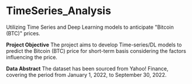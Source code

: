 # TimeSeries_Analysis
Utilizing Time Series and Deep Learning models to anticipate "Bitcoin (BTC)" prices.

**Project Objective**
The project aims to develop Time-series/DL models to predict the Bitcoin (BTC) price for short-term basis considering the factors influencing the price.

**Data Abstract**
The dataset has been sourced from Yahoo! Finance, covering the period from January 1, 2022, to September 30, 2022.

